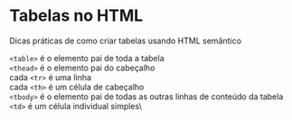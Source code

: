 # Tabelas no HTML

Dicas práticas de como criar tabelas usando HTML semântico

`<table>` é o elemento pai de toda a tabela\
`<thead>` é o elemento pai do cabeçalho\
cada `<tr>` é uma linha\
cada `<th>` é um célula de cabeçalho\
`<tbody>` é o elemento pai de todas as outras linhas de conteúdo da tabela\
`<td>` é um célula individual simples\
